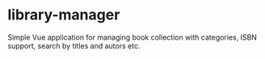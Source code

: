 # library-manager

Simple Vue application for managing book collection with categories, ISBN support, search by titles and autors etc.
